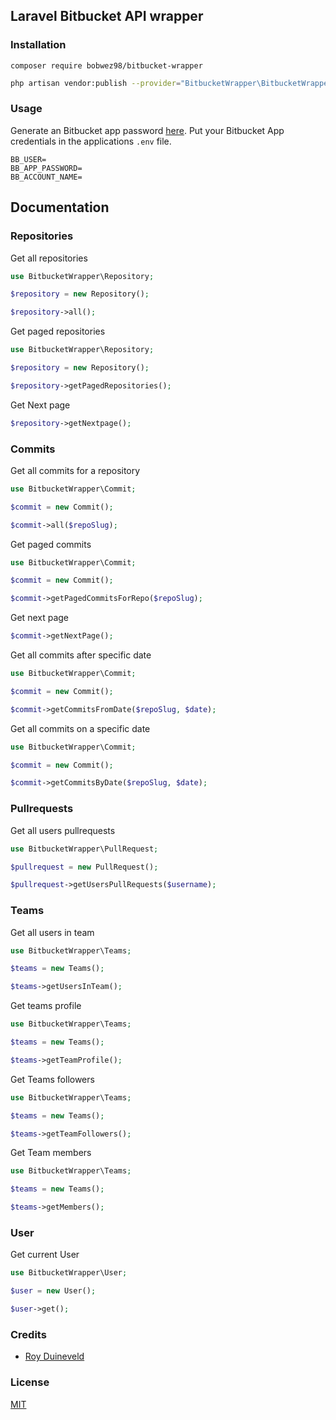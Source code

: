 ## Laravel Bitbucket API wrapper


### Installation

```
composer require bobwez98/bitbucket-wrapper
```
```bash
php artisan vendor:publish --provider="BitbucketWrapper\BitbucketWrapperServiceProvider"
```
### Usage
Generate an Bitbucket app password [here](https://confluence.atlassian.com/bitbucket/app-passwords-828781300.html#Apppasswords-Createanapppassword). 
Put your Bitbucket App credentials in the applications `.env` file.

````text
BB_USER=
BB_APP_PASSWORD=
BB_ACCOUNT_NAME=
````

## Documentation

### Repositories
Get all repositories
````php
use BitbucketWrapper\Repository;

$repository = new Repository();

$repository->all();
````

Get paged repositories
````php
use BitbucketWrapper\Repository;

$repository = new Repository();

$repository->getPagedRepositories();
````

Get Next page
````php
$repository->getNextpage();
````

### Commits
Get all commits for a repository
````php
use BitbucketWrapper\Commit;

$commit = new Commit();

$commit->all($repoSlug);
````

Get paged commits
````php
use BitbucketWrapper\Commit;

$commit = new Commit();

$commit->getPagedCommitsForRepo($repoSlug);
````

Get next page
````php
$commit->getNextPage();
````

Get all commits after specific date
```php
use BitbucketWrapper\Commit;

$commit = new Commit();

$commit->getCommitsFromDate($repoSlug, $date);
```

Get all commits on a specific date
```php
use BitbucketWrapper\Commit;

$commit = new Commit();

$commit->getCommitsByDate($repoSlug, $date);
```

### Pullrequests

Get all users pullrequests
```php
use BitbucketWrapper\PullRequest;

$pullrequest = new PullRequest();

$pullrequest->getUsersPullRequests($username);
```

### Teams
Get all users in team
```php
use BitbucketWrapper\Teams;

$teams = new Teams();

$teams->getUsersInTeam();
```

Get teams profile
```php
use BitbucketWrapper\Teams;

$teams = new Teams();

$teams->getTeamProfile();
```

Get Teams followers
```php
use BitbucketWrapper\Teams;

$teams = new Teams();

$teams->getTeamFollowers();
```

Get Team members

```php
use BitbucketWrapper\Teams;

$teams = new Teams();

$teams->getMembers();
```

### User
Get current User
```php
use BitbucketWrapper\User;

$user = new User();

$user->get();
```
### Credits
* [Roy Duineveld](https://github.com/royduin)
### License
[MIT](LICENSE.md)
